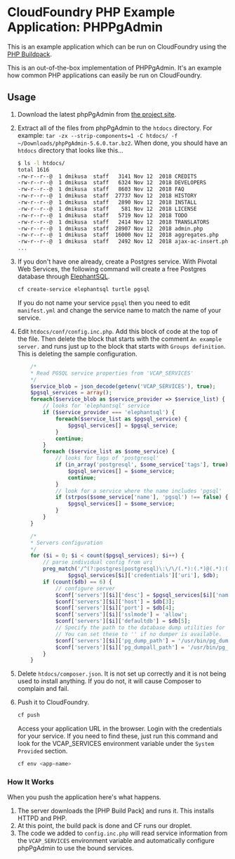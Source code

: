 # CloudFoundry PHP Example Application:  PHPPgAdmin

This is an example application which can be run on CloudFoundry using the [PHP Buildpack].

This is an out-of-the-box implementation of PHPPgAdmin.  It's an example how common PHP applications can easily be run on CloudFoundry.

## Usage

1. Download the latest phpPgAdmin from [the project site](http://phppgadmin.sourceforge.net/doku.php?id=download).

1. Extract all of the files from phpPgAdmin to the `htdocs` directory. For example: `tar -zx --strip-components=1 -C htdocs/ -f ~/Downloads/phpPgAdmin-5.6.0.tar.bz2`. When done, you should have an `htdocs` directory that looks like this...

    ```bash
    $ ls -l htdocs/
    total 1616
    -rw-r--r--@  1 dmikusa  staff   3141 Nov 12  2018 CREDITS
    -rw-r--r--@  1 dmikusa  staff   6324 Nov 12  2018 DEVELOPERS
    -rw-r--r--@  1 dmikusa  staff   8603 Nov 12  2018 FAQ
    -rw-r--r--@  1 dmikusa  staff  27737 Nov 12  2018 HISTORY
    -rw-r--r--@  1 dmikusa  staff   2890 Nov 12  2018 INSTALL
    -rw-r--r--@  1 dmikusa  staff    581 Nov 12  2018 LICENSE
    -rw-r--r--@  1 dmikusa  staff   5719 Nov 12  2018 TODO
    -rw-r--r--@  1 dmikusa  staff   2414 Nov 12  2018 TRANSLATORS
    -rw-r--r--@  1 dmikusa  staff  28907 Nov 12  2018 admin.php
    -rw-r--r--@  1 dmikusa  staff  16000 Nov 12  2018 aggregates.php
    -rw-r--r--@  1 dmikusa  staff   2492 Nov 12  2018 ajax-ac-insert.php
    ...
    ```

1. If you don't have one already, create a Postgres service.  With Pivotal Web Services, the following command will create a free Postgres database through [ElephantSQL].

    ```bash
    cf create-service elephantsql turtle pgsql
    ```

    If you do not name your service `pgsql` then you need to edit `manifest.yml` and change the service name to match the name of your service.

1. Edit `htdocs/conf/config.inc.php`. Add this block of code at the top of the file. Then delete the block that starts with the comment `An example server.` and runs just up to the block that starts with `Groups definition`. This is deleting the sample configuration.

    ```php
        /*
        * Read PGSQL service properties from 'VCAP_SERVICES'
        */
        $service_blob = json_decode(getenv('VCAP_SERVICES'), true);
        $pgsql_services = array();
        foreach($service_blob as $service_provider => $service_list) {
            // looks for 'elephantsql' service
            if ($service_provider === 'elephantsql') {
                foreach($service_list as $pgsql_service) {
                    $pgsql_services[] = $pgsql_service;
                }
                continue;
            }
            foreach ($service_list as $some_service) {
                // looks for tags of 'postgresql'
                if (in_array('postgresql', $some_service['tags'], true)) {
                    $pgsql_services[] = $some_service;
                    continue;
                }
                // look for a service where the name includes 'pgsql'
                if (strpos($some_service['name'], 'pgsql') !== false) {
                    $pgsql_services[] = $some_service;
                }
            }
        }

        /*
        * Servers configuration
        */
        for ($i = 0; $i < count($pgsql_services); $i++) {
            // parse individual config from uri
            preg_match('/^(?:postgres|postgresql)\:\/\/(.*):(.*)@(.*):(.*)\/(.*)$/',
                    $pgsql_services[$i]['credentials']['uri'], $db);
            if (count($db) == 6) {
                // configure server
                $conf['servers'][$i]['desc'] = $pgsql_services[$i]['name'];
                $conf['servers'][$i]['host'] = $db[3];
                $conf['servers'][$i]['port'] = $db[4];
                $conf['servers'][$i]['sslmode'] = 'allow';
                $conf['servers'][$i]['defaultdb'] = $db[5];
                // Specify the path to the database dump utilities for this server.
                // You can set these to '' if no dumper is available.
                $conf['servers'][$i]['pg_dump_path'] = '/usr/bin/pg_dump';
                $conf['servers'][$i]['pg_dumpall_path'] = '/usr/bin/pg_dumpall';
            }
        }
    ```

1. Delete `htdocs/composer.json`. It is not set up correctly and it is not being used to install anything. If you do not, it will cause Composer to complain and fail.

1. Push it to CloudFoundry.

    ```bash
    cf push
    ```

    Access your application URL in the browser.  Login with the credentials for your service.  If you need to find these, just run this command and look for the VCAP_SERVICES environment variable under the `System Provided` section.

    ```bash
    cf env <app-name>
    ```

### How It Works

When you push the application here's what happens.

1. The server downloads the [PHP Build Pack] and runs it.  This installs HTTPD and PHP.
1. At this point, the build pack is done and CF runs our droplet.
1. The code we added to `config.inc.php` will read service information from the `VCAP_SERVICES` environment variable and automatically configure phpPgAdmin to use the bound services.

[PHP Buildpack]:https://github.com/cloudfoundry/php-buildpack
[ElephantSQL]:http://www.elephantsql.com/
